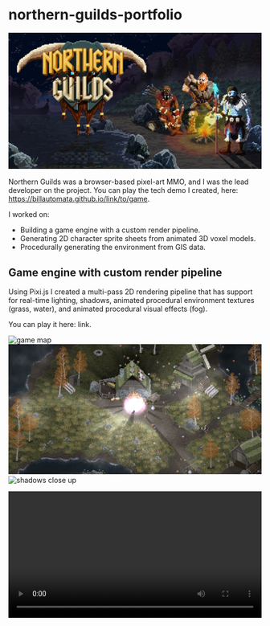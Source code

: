 # northern-guilds-portfolio

![title image](./ng-poster.png)

Northern Guilds was a browser-based pixel-art MMO, and I was the lead developer on the project.  You can play the tech demo I created, here: https://billautomata.github.io/link/to/game.

I worked on:
* Building a game engine with a custom render pipeline.
* Generating 2D character sprite sheets from animated 3D voxel models.
* Procedurally generating the environment from GIS data.

## Game engine with custom render pipeline
Using Pixi.js I created a multi-pass 2D rendering pipeline that has support for real-time lighting, shadows, animated procedural environment textures (grass, water), and animated procedural visual effects (fog).

You can play it here: link.

![game map](./demo-village.png)
![shadows zoomed out](./shadows%20engine.png)
![shadows close up](./close-up-shadows-engine.png)

<video src="https://billautomata.github.io/northern-guilds-portfolio/debug-mode-engine-demo.mp4" width="100%"/>

## programatically generate sprite sheets
![voxel models](./output-combined.png)
![many characters wallpaper](./many-characters-wallpaper.jpg)

## procedurally generate the environment
adskdk3k jdjdj

<!-- <video src="./water-effect-example.mp4" width="720"/> -->

<video src="https://user-images.githubusercontent.com/432483/187026682-13a5df97-d184-43fc-9c06-976977f42053.mp4" width="100%"/>


